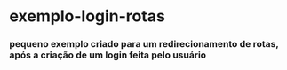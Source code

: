# exemplo-login-rotas
### pequeno exemplo criado para um redirecionamento de rotas, após a criação de um login feita pelo usuário
